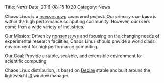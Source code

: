 Title: News
Date: 2016-08-15 10:20
Category: News

Chaos Linux is a [nonsense.ws](https://nonsense.ws) sponsored project. Our primary user base is within the high performance computing community. However, our users come from a wide variety of industries.

Our Mission: Driven by [nonsense.ws](https://nonsense.ws)  and focusing on the changing needs of experimental research facilities, Chaos Linux should provide a world class environment for high performance computing.

Our Goal: Provide a stable, scalable, and extensible environment for scientific computing.

Chaos Linux distribution, is based on [Debian](https://www.debian.org/) stable and built around the lightweight [i3](https://i3wm.org/docs/) window manager.
